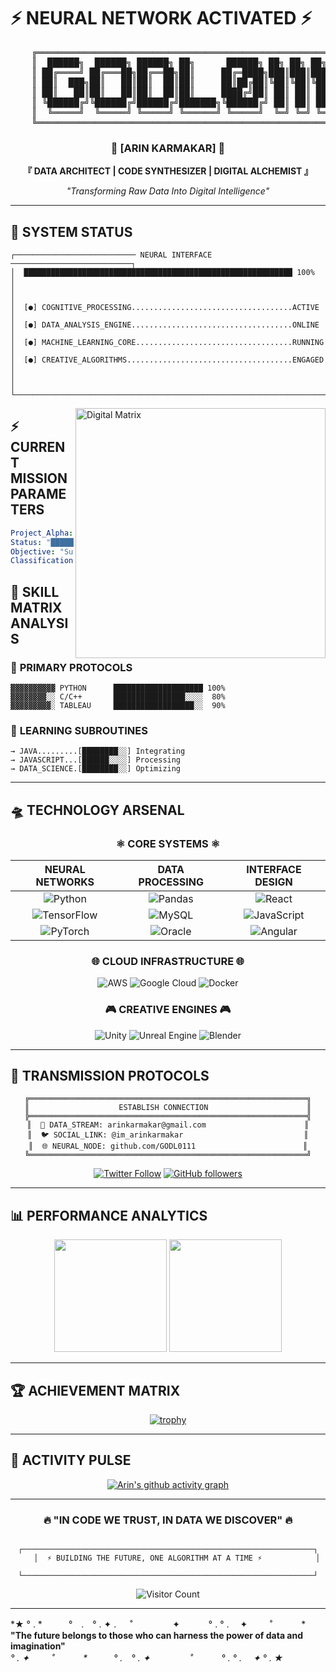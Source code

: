 # ⚡ NEURAL NETWORK ACTIVATED ⚡


<div align="center">
<pre>
    ╔═══════════════════════════════════════════════════════════════════╗
    ║  ██████╗  ██████╗ ██████╗ ██╗      ██████╗ ██╗ ██╗ ██╗           ║
    ║ ██╔════╝ ██╔═══██╗██╔══██╗██║     ██╔═████╗███║███║███║           ║
    ║ ██║  ███╗██║   ██║██║  ██║██║     ██║██╔██║╚██║╚██║╚██║           ║
    ║ ██║   ██║██║   ██║██║  ██║██║     ████╔╝██║ ██║ ██║ ██║           ║
    ║ ╚██████╔╝╚██████╔╝██████╔╝███████╗╚██████╔╝ ██║ ██║ ██║           ║
    ║  ╚═════╝  ╚═════╝ ╚═════╝ ╚══════╝ ╚═════╝  ╚═╝ ╚═╝ ╚═╝           ║
    ╚═══════════════════════════════════════════════════════════════════╝
</pre>


### 🌌 **[ARIN KARMAKAR]** 🌌
**『 DATA ARCHITECT | CODE SYNTHESIZER | DIGITAL ALCHEMIST 』**

*"Transforming Raw Data Into Digital Intelligence"*

</div>

---

## 🔮 **SYSTEM STATUS**

```
┌─────────────────────────── NEURAL INTERFACE ───────────────────────────┐
│  ████████████████████████████████████████████████████████████ 100%     │
│                                                                         │
│  [●] COGNITIVE_PROCESSING....................................ACTIVE   │
│  [●] DATA_ANALYSIS_ENGINE....................................ONLINE   │
│  [●] MACHINE_LEARNING_CORE...................................RUNNING  │
│  [●] CREATIVE_ALGORITHMS.....................................ENGAGED  │
│                                                                         │
└─────────────────────────────────────────────────────────────────────────┘
```

<img align="right" alt="Digital Matrix" width="400" src="https://cdn.dribbble.com/users/1708816/screenshots/15637256/media/f9826f0af8a49462f048262a8502035b.gif">

## ⚡ **CURRENT MISSION PARAMETERS**

```yaml
Project_Alpha: "Song Virality Predict"
Status: "█████████░ 90% COMPLETE"
Objective: "Sustainable Tech Solutions"
Classification: "HIGH PRIORITY"
```

## 🧬 **SKILL MATRIX ANALYSIS**

### 🔺 **PRIMARY PROTOCOLS**
```
▓▓▓▓▓▓▓▓▓▓ PYTHON      ████████████████████ 100%
▓▓▓▓▓▓▓▓░░ C/C++       ████████████████░░░░  80%
▓▓▓▓▓▓▓▓▓░ TABLEAU     ██████████████████░░  90%
```

### 🔸 **LEARNING SUBROUTINES**
```
→ JAVA.........[████████░░] Integrating
→ JAVASCRIPT...[██████░░░░] Processing
→ DATA_SCIENCE.[████████░░] Optimizing
```

---

## 🛸 **TECHNOLOGY ARSENAL**

<div align="center">

### ⚛️ **CORE SYSTEMS** ⚛️

| **NEURAL NETWORKS** | **DATA PROCESSING** | **INTERFACE DESIGN** |
|:---:|:---:|:---:|
| ![Python](https://img.shields.io/badge/Python-306998?style=for-the-badge&logo=python&logoColor=white) | ![Pandas](https://img.shields.io/badge/Pandas-150458?style=for-the-badge&logo=pandas&logoColor=white) | ![React](https://img.shields.io/badge/React-61DAFB?style=for-the-badge&logo=react&logoColor=black) |
| ![TensorFlow](https://img.shields.io/badge/TensorFlow-FF6F00?style=for-the-badge&logo=tensorflow&logoColor=white) | ![MySQL](https://img.shields.io/badge/MySQL-4479A1?style=for-the-badge&logo=mysql&logoColor=white) | ![JavaScript](https://img.shields.io/badge/JavaScript-F7DF1E?style=for-the-badge&logo=javascript&logoColor=black) |
| ![PyTorch](https://img.shields.io/badge/PyTorch-EE4C2C?style=for-the-badge&logo=pytorch&logoColor=white) | ![Oracle](https://img.shields.io/badge/Oracle-F80000?style=for-the-badge&logo=oracle&logoColor=white) | ![Angular](https://img.shields.io/badge/Angular-DD0031?style=for-the-badge&logo=angular&logoColor=white) |

### 🌐 **CLOUD INFRASTRUCTURE** 🌐

![AWS](https://img.shields.io/badge/AWS-232F3E?style=for-the-badge&logo=amazon-aws&logoColor=white)
![Google Cloud](https://img.shields.io/badge/Google_Cloud-4285F4?style=for-the-badge&logo=google-cloud&logoColor=white)
![Docker](https://img.shields.io/badge/Docker-2496ED?style=for-the-badge&logo=docker&logoColor=white)

### 🎮 **CREATIVE ENGINES** 🎮

![Unity](https://img.shields.io/badge/Unity-000000?style=for-the-badge&logo=unity&logoColor=white)
![Unreal Engine](https://img.shields.io/badge/Unreal_Engine-313131?style=for-the-badge&logo=unreal-engine&logoColor=white)
![Blender](https://img.shields.io/badge/Blender-F5792A?style=for-the-badge&logo=blender&logoColor=white)

</div>

---

## 📡 **TRANSMISSION PROTOCOLS**

<div align="center">

```
╔══════════════════════════════════════════════════════════════╗
║                    ESTABLISH CONNECTION                      ║
╠══════════════════════════════════════════════════════════════╣
║  📧 DATA_STREAM: arinkarmakar@gmail.com                      ║
║  🐦 SOCIAL_LINK: @im_arinkarmakar                           ║
║  🌐 NEURAL_NODE: github.com/GODL0111                        ║
╚══════════════════════════════════════════════════════════════╝
```

[![Twitter Follow](https://img.shields.io/twitter/follow/im_arinkarmakar?style=social)](https://twitter.com/im_arinkarmakar)
[![GitHub followers](https://img.shields.io/github/followers/GODL0111?style=social)](https://github.com/GODL0111)

</div>

---

## 📊 **PERFORMANCE ANALYTICS**

<div align="center">

<img height="180em" src="https://github-readme-stats.vercel.app/api?username=GODL0111&show_icons=true&theme=tokyonight&include_all_commits=true&count_private=true&bg_color=0D1117&title_color=00D4FF&icon_color=00D4FF&text_color=FFFFFF&border_color=00D4FF"/>

<img height="180em" src="https://github-readme-stats.vercel.app/api/top-langs/?username=GODL0111&layout=compact&langs_count=7&theme=tokyonight&bg_color=0D1117&title_color=00D4FF&text_color=FFFFFF&border_color=00D4FF"/>

</div>

---

## 🏆 **ACHIEVEMENT MATRIX**

<div align="center">

[![trophy](https://github-profile-trophy.vercel.app/?username=GODL0111&theme=tokyonight&no-frame=true&no-bg=true&margin-w=4&column=7)](https://github.com/ryo-ma/github-profile-trophy)

</div>

---

## 🌟 **ACTIVITY PULSE**

<div align="center">

[![Arin's github activity graph](https://github-readme-activity-graph.vercel.app/graph?username=GODL0111&bg_color=0D1117&color=00D4FF&line=00D4FF&point=FFFFFF&area=true&hide_border=true)](https://github.com/ashutosh00710/github-readme-activity-graph)

</div>

---

<div align="center">

### 🔥 **"IN CODE WE TRUST, IN DATA WE DISCOVER"** 🔥

```
    ┌─────────────────────────────────────────────────────────────────┐
    │  ⚡ BUILDING THE FUTURE, ONE ALGORITHM AT A TIME ⚡            │
    └─────────────────────────────────────────────────────────────────┘
```

![Visitor Count](https://komarev.com/ghpvc/?username=GODL0111&label=NEURAL%20CONNECTIONS&color=00d4ff&style=for-the-badge)

</div>

---

<p align="center">

*★ ° . *　　　°　.　° . ✦ . 　 ˚ 　　　　 ✦ 　　　° . ° . 　✦ 　　 ˚ 　　　*<br>
**"The future belongs to those who can harness the power of data and imagination"**<br>
*° . ✦ 　　 ˚ 　　　*　　　° .　° . ✦ 　　　　 ˚ 　　　° . ° . 　✦ ° . ★*

</p>
